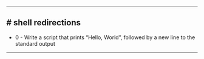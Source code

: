 <hr>
<h2># shell redirections</h2>
<ul>
<li>0 - Write a script that prints “Hello, World”, followed by a new line to the standard output</li>
</ul>
<hr>